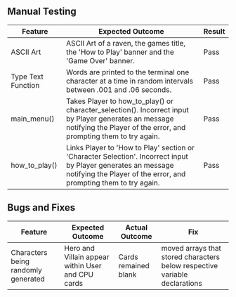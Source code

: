 ## Manual Testing

Feature | Expected Outcome | Result
--- | --- | ---
ASCII Art | ASCII Art of a raven, the games title, the 'How to Play' banner and the 'Game Over' banner. | Pass
Type Text Function | Words are printed to the terminal one character at a time in random intervals between .001 and .06 seconds. | Pass
main_menu() | Takes Player to how_to_play() or character_selection(). Incorrect input by Player generates an message notifying the Player of the error, and prompting them to try again. | Pass
how_to_play() | Links Player to 'How to Play' section or 'Character Selection'. Incorrect input by Player generates an message notifying the Player of the error, and prompting them to try again. | Pass

## Bugs and Fixes

Feature | Expected Outcome | Actual Outcome | Fix
--- | --- | --- | ---
Characters being randomly generated | Hero and Villain appear within User and CPU cards | Cards remained blank | moved arrays that stored characters below respective variable declarations

